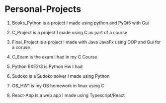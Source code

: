# Personal-Projects

1) Books_Python is a project I made using python and PyQt5 with Gui

2) C_Project is a project I made using C as part of a course

3) Final_Project is a project i made with Java JavaFx using OOP and Gui for a coruse

4) C_Exam is the exam I had in my C Course

5) Python EXE2/3 is Python Hw I had

6) Sudoko is a Sudoko solver I made using Python

7) OS_HW1 is my OS homework in linux using C

8) React-App is a web app I made using Typescript/React
